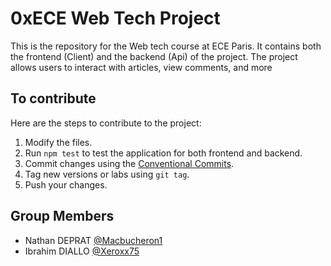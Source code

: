 # 0xECE Web Tech Project

This is the repository for the Web tech course at ECE Paris. It contains both the frontend (Client) and the backend (Api) of the project. The project allows users to interact with articles, view comments, and more

## To contribute 

Here are the steps to contribute to the project:

1. Modify the files.
2. Run `npm test` to test the application for both frontend and backend.
3. Commit changes using the [Conventional Commits](https://www.conventionalcommits.org/en/v1.0.0/).
4. Tag new versions or labs using `git tag`.
5. Push your changes.

## Group Members

- Nathan DEPRAT [@Macbucheron1](https://github.com/Macbucheron1)
- Ibrahim DIALLO [@Xeroxx75](https://github.com/Xeroxx75)
